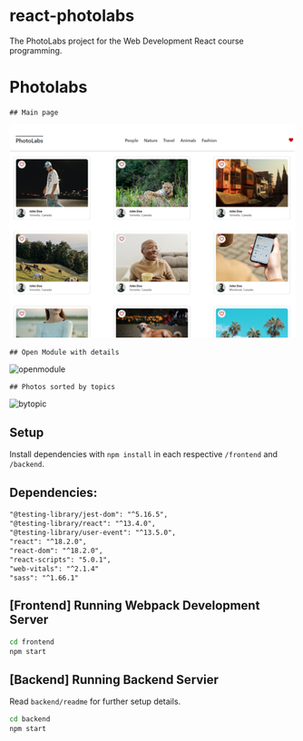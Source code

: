 # react-photolabs
The PhotoLabs project for the Web Development React course programming.
    

# Photolabs
    ## Main page
![mainPage](https://github.com/marinaivanovadev/photolabs-starter/blob/main/docs/photo-mainpage.png)

    ## Open Module with details
![openmodule](https://github.com/marinaivanovadev/photolabs-starter/assets/130605410/79b73f69-611b-4fda-a62d-c1aead3bd543)

    ## Photos sorted by topics
![bytopic](https://github.com/marinaivanovadev/photolabs-starter/assets/130605410/99051e76-e963-4237-b36f-feaceb24c3a6)


## Setup

Install dependencies with `npm install` in each respective `/frontend` and `/backend`.
## Dependencies: 
    "@testing-library/jest-dom": "^5.16.5",
    "@testing-library/react": "^13.4.0",
    "@testing-library/user-event": "^13.5.0",
    "react": "^18.2.0",
    "react-dom": "^18.2.0",
    "react-scripts": "5.0.1",
    "web-vitals": "^2.1.4"
    "sass": "^1.66.1"
  
## [Frontend] Running Webpack Development Server

```sh
cd frontend
npm start
```

## [Backend] Running Backend Servier

Read `backend/readme` for further setup details.

```sh
cd backend
npm start
```
